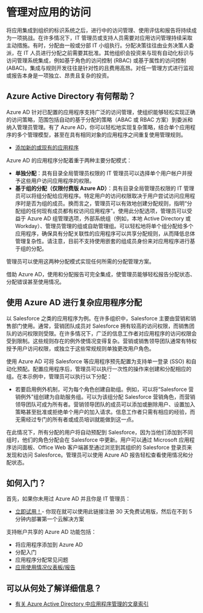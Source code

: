 <properties
  pageTitle="使用 Azure AD 管理对应用的访问 | Azure"
  description="介绍 Azure Active Directory 如何使组织能够指定每个用户有权访问的应用。"
  services="active-directory"
  documentationCenter=""
  authors="msStevenPo"
  manager="stevenpo"
  editor=""/>

 <tags
  ms.service="active-directory"
  ms.date="02/26/2016"
  wacn.date="06/24/2016"/>


# 管理对应用的访问

将应用集成到组织的标识系统之后，进行中的访问管理、使用评估和报告将持续成为一项挑战。在许多情况下，IT 管理员或支持人员需要对应用访问管理持续采取主动措施。有时，分配由一般或分部 IT 小组执行。分配决策往往由业务决策人委派，在 IT 人员进行分配之前需要其批准。其他组织会投资来与现有自动化标识与访问管理系统集成，例如基于角色的访问控制 (RBAC) 或基于属性的访问控制 (ABAC)。集成与规则开发往往是针对性的且费用高昂。对任一管理方式进行监视或报告本身是一项独立、昂贵且复杂的投资。

## Azure Active Directory 有何帮助？

 Azure AD 针对已配置的应用程序支持广泛的访问管理，使组织能够轻松实现正确的访问策略，范围包括自动的基于分配的策略（ABAC 或 RBAC 方案）到委派和纳入管理员管理。有了 Azure AD，你可以轻松地实现复杂策略，结合单个应用程序的多个管理模型，甚至在具有相同对象的应用程序之间重复使用管理规则。

 - [添加新的或现有的应用程序](/documentation/articles/active-directory-sso-integrate-saas-apps)


 Azure AD 的应用程序分配着重于两种主要分配模式：

- **单独分配**：具有目录全局管理员权限的 IT 管理员可以选择单个用户帐户并授予这些用户访问应用程序的权限。
- **基于组的分配（仅限付费版 Azure AD）**：具有目录全局管理员权限的 IT 管理员可以将组分配给应用程序。特定用户的访问权限取决于用户尝试访问应用程序时是否为组的成员。换而言之，管理员可以有效地创建分配规则，指明“分配组的任何现有成员都有权访问应用程序”。使用此分配选项，管理员可以受益于 Azure AD 组管理选项，外部系统组（例如，本地 Active Directory 或 Workday）、管理员管理的组或自助管理组。可以轻松地将单个组分配给多个应用程序，确保具有分配关联性的应用程序可以共享分配规则，从而降低总体管理复杂性。请注意，目前不支持使用嵌套的组成员身份来对应用程序进行基于组的分配。

管理员可以使用这两种分配模式实现任何所需的分配管理方案。

借助 Azure AD，使用和分配报告可完全集成，使管理员能够轻松报告分配状态、分配错误甚至使用情况。

## 使用 Azure AD 进行复杂应用程序分配

以 Salesforce 之类的应用程序为例。在许多组织中，Salesforce 主要由营销和销售部门使用。通常，营销团队成员对 Salesforce 拥有较高的访问权限，而销售团队的访问权限则受限。在许多情况下，广泛的信息工作者对应用程序的访问权限会受到限制。这些规则存在的例外使情况变得复杂。营销或销售领导团队通常有特权授予用户访问权限，或独立于这些常规规则单独更改用户角色。

使用 Azure AD 可将 Salesforce 等应用程序预先配置为支持单一登录 (SSO) 和自动化预配。配置应用程序后，管理员可以执行一次性的操作来创建和分配相应的组。在本示例中，管理员可以执行以下分配：


- 若要启用例外机制，可为每个角色创建自助组。例如，可以将“Salesforce 营销例外”组创建为自助服务组。可以为该组分配 Salesforce 营销角色，而营销领导团队可成为所有者。营销领导团队的成员可以添加或删除用户、设置加入策略甚至批准或拒绝单个用户的加入请求。信息工作者只需有相应的经验，而无需经过专门的所有者或成员培训就能做到这一点。

在此情况下，所有分配的用户将自动预配到 Salesforce，因为当他们添加到不同组时，他们的角色分配会在 Salesforce 中更新。用户可以通过 Microsoft 应用程序访问面板、Office Web 客户端甚至通过浏览到其组织的 Salesforce 登录页来发现和访问 Salesforce。管理员可以使用 Azure AD 报告轻松查看使用情况和分配状态。

 
## 如何入门？

首先，如果你未用过 Azure AD 并且你是 IT 管理员：

 - [立即试用！](/pricing/1rmb-trial-full/?v=c&form-type=waitinglist)- 你现在就可以使用此链接注册 30 天免费试用版，然后在不到 5 分钟内部署第一个云解决方案

支持帐户共享的 Azure AD 功能包括：

- 将应用程序添加到 Azure AD
- 分配入门
- 应用程序分配常见问题
- [应用使用情况仪表板/报告](/documentation/articles/active-directory-passwords-get-insights)

## 可以从何处了解详细信息？

- [有关 Azure Active Directory 中应用程序管理的文章索引](/documentation/articles/active-directory-apps-index)


<!---HONumber=Mooncake_0620_2016-->